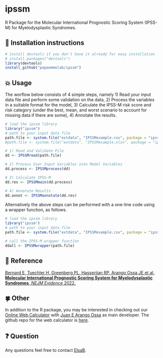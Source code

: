 # ipssm

R Package for the Molecular International Prognostic Scoring System (IPSS-M) for Myelodysplastic Syndromes.


## :rocket: Installation instructions

```R
# install devtools if you don't have it already for easy installation
# install.packages("devtools")
library(devtools)
install_github("papaemmelab/ipssm")
```


## :boom: Usage

The worflow below consists of 4 simple steps, namely 1) Read your input data file and perform some validation on the data, 2) Process the variables in a suitable format for the model, 3) Calculate the IPSS-M risk score and risk category (under the best, mean, and worst scenario to account for missing data if there are some), 4) Annotate the results.

```R
# load the ipssm library
library("ipssm")
# path to your input data file
path.file <- system.file("extdata", "IPSSMexample.csv", package = "ipssm") 
#path.file <- system.file("extdata", "IPSSMexample.xlsx", package = "ipssm") # equivalent

# 1) Read and Validate File
dd <- IPSSMread(path.file)

# 2) Process User Input Variables into Model Variables
dd.process <- IPSSMprocess(dd)

# 3) Calculate IPSS-M
dd.res <- IPSSMmain(dd.process)

# 4) Annotate Results
dd.annot <- IPSSMannotate(dd.res)
```

Alternatively the above steps can be performed with a one-line code using a wrapper function, as follows.

```R
# load the ipssm library
library("ipssm")
# path to your input data file
path.file <- system.file("extdata", "IPSSMexample.csv", package = "ipssm") 

# call the IPSS-M wrapper function
ddall <- IPSSMwrapper(path.file)
```


## :page_with_curl: Reference

[Bernard E, Tuechler H, Greenberg PL, Hasserjian RP, Arango Ossa JE et al. **Molecular International Prognostic Scoring System for Myelodysplastic Syndromes**, *NEJM Evidence* 2022.](https://evidence.nejm.org/doi/full/10.1056/EVIDoa2200008)


## :four_leaf_clover: Other

In addition to the R package, you may be interested in checking out our [Online Web Calculator](https://mds-risk-model.com/) with [Juan E Arango Ossa](https://github.com/juanesarango) as main developer. The github repo for the web calculator is [here](https://github.com/papaemmelab/mds-calculator).


## :question: Question

Any questions feel free to contact [ElsaB](https://elsab.github.io/).
